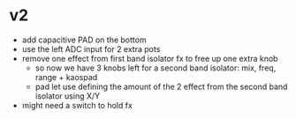 # v2

- add capacitive PAD on the bottom
- use the left ADC input for 2 extra pots
- remove one effect from first band isolator fx to free up one extra knob
  - so now we have 3 knobs left for a second band isolator: mix, freq, range + kaospad
  - pad let use defining the amount of the 2 effect from the second band isolator using X/Y
- might need a switch to hold fx